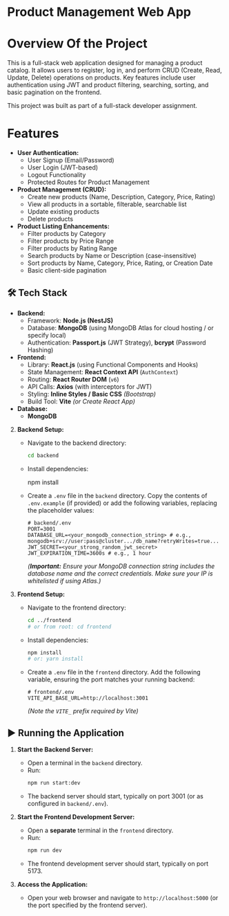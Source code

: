 # Product Management Web App

# Overview Of the Project

This is a full-stack web application designed for managing a product catalog. It allows users to register, log in, and perform CRUD (Create, Read, Update, Delete) operations on products. Key features include user authentication using JWT and product filtering, searching, sorting, and basic pagination on the frontend.

This project was built as part of a full-stack developer assignment.

# Features

*   **User Authentication:**
    *   User Signup (Email/Password)
    *   User Login (JWT-based)
    *   Logout Functionality
    *   Protected Routes for Product Management
*   **Product Management (CRUD):**
    *   Create new products (Name, Description, Category, Price, Rating)
    *   View all products in a sortable, filterable, searchable list
    *   Update existing products
    *   Delete products
*   **Product Listing Enhancements:**
    *   Filter products by Category
    *   Filter products by Price Range
    *   Filter products by Rating Range
    *   Search products by Name or Description (case-insensitive)
    *   Sort products by Name, Category, Price, Rating, or Creation Date
    *   Basic client-side pagination

## 🛠️ Tech Stack

*   **Backend:**
    *   Framework: **Node.js (NestJS)**
    *   Database: **MongoDB** (using MongoDB Atlas for cloud hosting / or specify local)
    *   Authentication: **Passport.js** (JWT Strategy), **bcrypt** (Password Hashing)
*   **Frontend:**
    *   Library: **React.js** (using Functional Components and Hooks)
    *   State Management: **React Context API** (`AuthContext`)
    *   Routing: **React Router DOM** (`v6`)
    *   API Calls: **Axios** (with interceptors for JWT)
    *   Styling: **Inline Styles / Basic CSS** *(Bootstrap)*
    *   Build Tool: **Vite** *(or Create React App)*
*   **Database:**
    *   **MongoDB**

2.  **Backend Setup:**
    *   Navigate to the backend directory:
        ```bash
        cd backend
        ```
    *   Install dependencies:
     
        npm install
    
    *   Create a `.env` file in the `backend` directory. Copy the contents of `.env.example` (if provided) or add the following variables, replacing the placeholder values:
        ```dotenv
        # backend/.env
        PORT=3001
        DATABASE_URL=<your_mongodb_connection_string> # e.g., mongodb+srv://user:pass@cluster.../db_name?retryWrites=true...
        JWT_SECRET=<your_strong_random_jwt_secret>
        JWT_EXPIRATION_TIME=3600s # e.g., 1 hour
        ```
        *(**Important:** Ensure your MongoDB connection string includes the database name and the correct credentials. Make sure your IP is whitelisted if using Atlas.)*

3.  **Frontend Setup:**
    *   Navigate to the frontend directory:
        ```bash
        cd ../frontend
        # or from root: cd frontend
        ```
    *   Install dependencies:
        ```bash
        npm install
        # or: yarn install
        ```
    *   Create a `.env` file in the `frontend` directory. Add the following variable, ensuring the port matches your running backend:
        ```dotenv
        # frontend/.env
        VITE_API_BASE_URL=http://localhost:3001
        ```
        *(Note the `VITE_` prefix required by Vite)*

## ▶️ Running the Application

1.  **Start the Backend Server:**
    *   Open a terminal in the `backend` directory.
    *   Run:
        ```bash
        npm run start:dev
        ```
    *   The backend server should start, typically on port 3001 (or as configured in `backend/.env`).

2.  **Start the Frontend Development Server:**
    *   Open a **separate** terminal in the `frontend` directory.
    *   Run:
        ```bash
        npm run dev
        ```
    *   The frontend development server should start, typically on port 5173.

3.  **Access the Application:**
    *   Open your web browser and navigate to `http://localhost:5000` (or the port specified by the frontend server).
